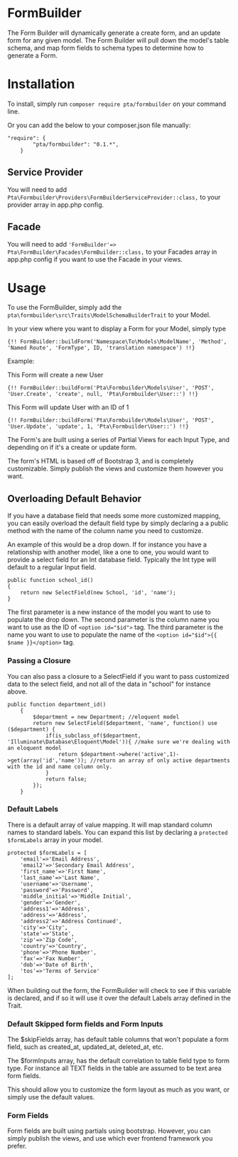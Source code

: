 # FormBuilder
The Form Builder will dynamically generate a create form, and an update form for any given model. 
The Form Builder will pull down the model's table schema, and map form fields to schema types to determine how to generate a Form. 


# Installation

To install, simply run `composer require pta/formbuilder` on your command line.

Or you can add the below to your composer.json file manually:

```
"require": {
        "pta/formbuilder": "0.1.*",
    }
```

## Service Provider
You will need to add `Pta\Formbuilder\Providers\FormBuilderServiceProvider::class,` to your provider array in app.php config.

## Facade
You will need to add `'FormBuilder'=> Pta\FormBuilder\Facades\FormBuilder::class,` to your Facades array in app.php config if you want to use the Facade in your views.

# Usage

To use the FormBuilder, simply add the `pta\formbuilder\src\Traits\ModelSchemaBuilderTrait` to your Model. 

In your view where you want to display a Form for your Model, simply type

   `{!! FormBuilder::buildForm('Namespace\To\Models\ModelName', 'Method', 'Named Route', 'FormType', ID, 'translation namespace') !!}`

Example:
 
   This Form will create a new User

   `{!! FormBuilder::buildForm('Pta\Formbuilder\Models\User', 'POST', 'User.Create', 'create', null, 'Pta\Formbuilder\User::') !!}`
   
   This Form will update User with an ID of 1

   `{!! FormBuilder::buildForm('Pta\Formbuilder\Models\User', 'POST', 'User.Update', 'update', 1, 'Pta\Formbuilder\User::') !!}`

The Form's are built using a series of Partial Views for each Input Type, and depending on if it's a create or update form.

The form's HTML is based off of Bootstrap 3, and is completely customizable. Simply publish the views and customize them however you want.

## Overloading Default Behavior

If you have a database field that needs some more customized mapping, you can easily overload the default field type by simply declaring a a public method with the name of the column name you need to customize.

An example of this would be a drop down. If for instance you have a relationship with another model, like a one to one, you would want to provide a select field for an Int database field. Typically the Int type will default to a regular Input field. 

```php-line-numbers
public function school_id()
{
    return new SelectField(new School, 'id', 'name');
}
```

The first parameter is a new instance of the model you want to use to populate the drop down. The second parameter is the column name you want to use as the ID of `<option id="$id">` tag. The third parameter is the name you want to use to populate the name of the `<option id="$id">{{ $name }}</option>` tag.
 
### Passing a Closure

You can also pass a closure to a SelectField if you want to pass customized data to the select field, and not all of the data in "school" for instance above. 

```php-line-numbers
public function department_id()
    {
        $department = new Department; //eloquent model
        return new SelectField($department, 'name', function() use ($department) {
            if(is_subclass_of($department, 'Illuminate\Database\Eloquent\Model')){ //make sure we're dealing with an eloquent model
                return $department->where('active',1)->get(array('id','name')); //return an array of only active departments with the id and name column only.
            }
            return false;
        });
    }
```


### Default Labels

There is a default array of value mapping. It will map standard column names to standard labels. You can expand this list by declaring a `protected $formLabels` array in your model. 

```php-line-numbers
protected $formLabels = [
    'email'=>'Email Address', 
    'email2'=>'Secondary Email Address', 
    'first_name'=>'First Name', 
    'last_name'=>'Last Name', 
    'username'=>'Username', 
    'password'=>'Password', 
    'middle_initial'=>'Middle Initial', 
    'gender'=>'Gender', 
    'address1'=>'Address',
    'address'=>'Address',
    'address2'=>'Address Continued',
    'city'=>'City',
    'state'=>'State',
    'zip'=>'Zip Code',
    'country'=>'Country',
    'phone'=>'Phone Number',
    'fax'=>'Fax Number',
    'dob'=>'Date of Birth',
    'tos'=>'Terms of Service'
];
```

When building out the form, the FormBuilder will check to see if this variable is declared, and if so it will use it over the default Labels array defined in the Trait. 

### Default Skipped form fields and Form Inputs

The $skipFields array, has default table columns that won't populate a form field, such as created_at, updated_at, deleted_at, etc.

The $formInputs array, has the default correlation to table field type to form type. For instance all TEXT fields in the table are assumed to be text area form fields. 

This should allow you to customize the form layout as much as you want, or simply use the default values.

### Form Fields 

Form fields are built using partials using bootstrap. However, you can simply publish the views, and use which ever frontend framework you prefer.